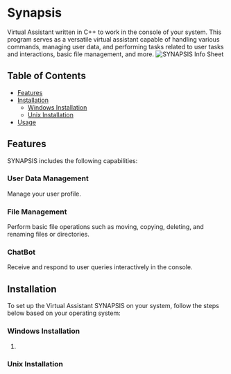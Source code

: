 # Synapsis
Virtual Assistant written in C++ to work in the console of your system. This program serves as a versatile virtual assistant capable of handling various commands, managing user data, and performing tasks related to user tasks and interactions, basic file management, and more.
![SYNAPSIS Info Sheet](https://github.com/user-attachments/assets/fd0cdfc8-681b-411a-8265-31a6a9e2c58e)


## Table of Contents
- [Features](#features)
- [Installation](#installation)
  - [Windows Installation](#windows-installation)
  - [Unix Installation](#unix-installation)
- [Usage](#usage)

## Features
SYNAPSIS includes the following capabilities:
### User Data Management
Manage your user profile.
### File Management
Perform basic file operations such as moving, copying, deleting, and renaming files or directories.
### ChatBot
Receive and respond to user queries interactively in the console.

## Installation
To set up the Virtual Assistant SYNAPSIS on your system, follow the steps below based on your operating system:

### Windows Installation
1.

### Unix Installation

